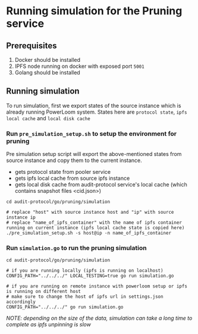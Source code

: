 # Running simulation for the Pruning service

## Prerequisites

1. Docker should be installed
2. IPFS node running on docker with exposed port `5001`
3. Golang should be installed

## Running simulation

To run simulation, first we export states of the source instance which is already running PowerLoom system.
States here are `protocol state`, `ipfs local cache` and `local disk cache`

### Run `pre_simulation_setup.sh` to setup the environment for pruning

Pre simulation setup script will export the above-mentioned states from source instance and copy them to the current instance.

- gets protocol state from pooler service
- gets ipfs local cache from source ipfs instance
- gets local disk cache from audit-protocol service's local cache (which contains snapshot files <cid.json>)

```shell
cd audit-protocol/go/pruning/simulation

# replace "host" with source instance host and "ip" with source instance ip
# replace "name_of_ipfs_container" with the name of ipfs container running on current instance (ipfs local cache state is copied here)
./pre_simulation_setup.sh -s host@ip -n name_of_ipfs_container
```

### Run `simulation.go` to run the pruning simulation

```shell
cd audit-protocol/go/pruning/simulation

# if you are running locally (ipfs is running on localhost)
CONFIG_PATH="../../../" LOCAL_TESTING=true go run simulation.go

# if you are running on remote instance with powerloom setup or ipfs is running on different host
# make sure to change the host of ipfs url in settings.json accordingly
CONFIG_PATH="../../../" go run simulation.go
```

*NOTE: depending on the size of the data, simulation can take a long time to complete as ipfs unpinning is slow*
